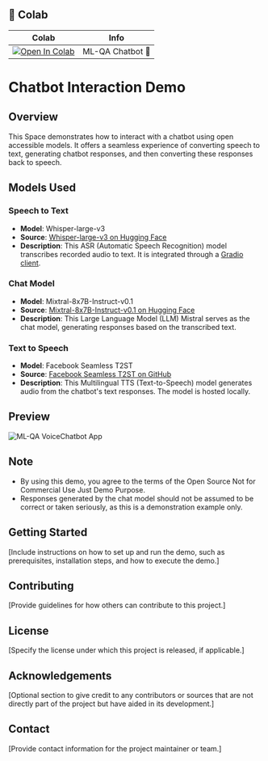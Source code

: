 ## 🦒 Colab

| Colab | Info
| --- | --- |
[![Open In Colab](https://colab.research.google.com/assets/colab-badge.svg)](https://colab.research.google.com/drive/1jpxvCK1W05ykh1wHNjXMu7S2NZJmYnK0?authuser=1#scrollTo=m1huS-fj4qOz) | ML-QA Chatbot 🚀


# Chatbot Interaction Demo

## Overview
This Space demonstrates how to interact with a chatbot using open accessible models. It offers a seamless experience of converting speech to text, generating chatbot responses, and then converting these responses back to speech.

## Models Used

### Speech to Text
- **Model**: Whisper-large-v3
- **Source**: [Whisper-large-v3 on Hugging Face](https://huggingface.co/spaces/openai/whisper)
- **Description**: This ASR (Automatic Speech Recognition) model transcribes recorded audio to text. It is integrated through a [Gradio client](https://www.gradio.app/docs/client).

### Chat Model
- **Model**: Mixtral-8x7B-Instruct-v0.1
- **Source**: [Mixtral-8x7B-Instruct-v0.1 on Hugging Face](https://huggingface.co/mistralai/Mixtral-8x7B-Instruct-v0.1)
- **Description**: This Large Language Model (LLM) Mistral serves as the chat model, generating responses based on the transcribed text.

### Text to Speech
- **Model**: Facebook Seamless T2ST
- **Source**: [Facebook Seamless T2ST on GitHub](https://github.com/facebookresearch/seamless_communication)
- **Description**: This Multilingual TTS (Text-to-Speech) model generates audio from the chatbot's text responses. The model is hosted locally.

## Preview
  ![ML-QA VoiceChatbot App](imgs/model-in-gold-fashion.png)
## Note
- By using this demo, you agree to the terms of the Open Source Not for Commercial Use Just Demo Purpose.
- Responses generated by the chat model should not be assumed to be correct or taken seriously, as this is a demonstration example only.

## Getting Started
[Include instructions on how to set up and run the demo, such as prerequisites, installation steps, and how to execute the demo.]

## Contributing
[Provide guidelines for how others can contribute to this project.]

## License
[Specify the license under which this project is released, if applicable.]

## Acknowledgements
[Optional section to give credit to any contributors or sources that are not directly part of the project but have aided in its development.]

## Contact
[Provide contact information for the project maintainer or team.]

